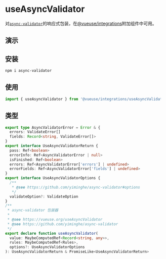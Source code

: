 # useAsyncValidator

对[`async-validator`](https://github.com/yiminghe/async-validator)的响应式包装，在[@vueuse/integrations](https://vueuse.org/integrations/README)附加组件中可用。

## 演示

<demo src="./demo.vue" title="useAsyncValidator" desc=""></demo>

## 安装 

```bash
npm i async-validator
```

## 使用

```ts
import { useAsyncValidator } from '@vueuse/integrations/useAsyncValidator'
```


## 类型

```ts
export type AsyncValidatorError = Error & {
  errors: ValidateError[]
  fields: Record<string, ValidateError[]>
}
export interface UseAsyncValidatorReturn {
  pass: Ref<boolean>
  errorInfo: Ref<AsyncValidatorError | null>
  isFinished: Ref<boolean>
  errors: Ref<AsyncValidatorError['errors'] | undefined>
  errorFields: Ref<AsyncValidatorError['fields'] | undefined>
}
export interface UseAsyncValidatorOptions {
  /**
   * @see https://github.com/yiminghe/async-validator#options
   */
  validateOption?: ValidateOption
}
/**
 * async-validator 包装器
 *
 * @see https://vueuse.org/useAsyncValidator
 * @see https://github.com/yiminghe/async-validator
 */
export declare function useAsyncValidator(
  value: MaybeComputedRef<Record<string, any>>,
  rules: MaybeComputedRef<Rules>,
  options?: UseAsyncValidatorOptions
): UseAsyncValidatorReturn & PromiseLike<UseAsyncValidatorReturn>
```
